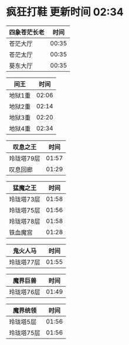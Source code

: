 # 疯狂打鞋 更新时间 02:34

| 四象苍茫长老   | 时间    |
|--------|-------|
| 苍茫大厅 | 00:35 |
| 苍茫太厅 | 00:35 |
| 葵东大厅 | 00:35 |

| 间王   | 时间    |
|--------|-------|
| 地狱1重 | 02:06 |
| 地狱2重 | 02:14 |
| 地狱3重 | 02:20 |
| 地狱4重 | 02:34 |

| 叹息之王   | 时间    |
|--------|-------|
| 玲珑塔79层 | 01:57 |
| 叹息回廊 | 01:29 |

| 猛魔之王   | 时间    |
|--------|-------|
| 玲珑塔73层 | 01:58 |
| 玲珑塔75层 | 01:56 |
| 玲珑塔78层 | 01:58 |
| 铁血魔宫 | 01:28 |

| 鬼火人马   | 时间    |
|--------|-------|
| 玲珑塔77层 | 01:55 |

| 魔界巨兽   | 时间    |
|--------|-------|
| 玲珑塔76层 | 01:49 |

| 魔界统领   | 时间    |
|--------|-------|
| 玲珑塔5层 | 01:56 |
| 玲珑塔75层 | 01:56 |
